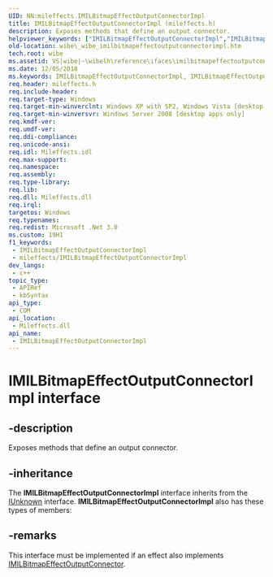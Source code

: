 ```yaml
---
UID: NN:mileffects.IMILBitmapEffectOutputConnectorImpl
title: IMILBitmapEffectOutputConnectorImpl (mileffects.h)
description: Exposes methods that define an output connector.
helpviewer_keywords: ["IMILBitmapEffectOutputConnectorImpl","IMILBitmapEffectOutputConnectorImpl interface [WPF Bitmap Effects]","IMILBitmapEffectOutputConnectorImpl interface [WPF Bitmap Effects]","described","_wibe_imilbitmapeffectoutputconnectorimpl","mileffects/IMILBitmapEffectOutputConnectorImpl","wibe._wibe_imilbitmapeffectoutputconnectorimpl"]
old-location: wibe\_wibe_imilbitmapeffectoutputconnectorimpl.htm
tech.root: wibe
ms.assetid: VS|wibe|~\wibelh\reference\ifaces\imilbitmapeffectoutputconnectorimpl\imilbitmapeffectoutputconnectorimpl.htm
ms.date: 12/05/2018
ms.keywords: IMILBitmapEffectOutputConnectorImpl, IMILBitmapEffectOutputConnectorImpl interface [WPF Bitmap Effects], IMILBitmapEffectOutputConnectorImpl interface [WPF Bitmap Effects],described, _wibe_imilbitmapeffectoutputconnectorimpl, mileffects/IMILBitmapEffectOutputConnectorImpl, wibe._wibe_imilbitmapeffectoutputconnectorimpl
req.header: mileffects.h
req.include-header: 
req.target-type: Windows
req.target-min-winverclnt: Windows XP with SP2, Windows Vista [desktop apps only]
req.target-min-winversvr: Windows Server 2008 [desktop apps only]
req.kmdf-ver: 
req.umdf-ver: 
req.ddi-compliance: 
req.unicode-ansi: 
req.idl: Mileffects.idl
req.max-support: 
req.namespace: 
req.assembly: 
req.type-library: 
req.lib: 
req.dll: Mileffects.dll
req.irql: 
targetos: Windows
req.typenames: 
req.redist: Microsoft .Net 3.0
ms.custom: 19H1
f1_keywords:
 - IMILBitmapEffectOutputConnectorImpl
 - mileffects/IMILBitmapEffectOutputConnectorImpl
dev_langs:
 - c++
topic_type:
 - APIRef
 - kbSyntax
api_type:
 - COM
api_location:
 - Mileffects.dll
api_name:
 - IMILBitmapEffectOutputConnectorImpl
---
```


# IMILBitmapEffectOutputConnectorImpl interface


## -description

Exposes methods that define an output connector.

## -inheritance

The <b>IMILBitmapEffectOutputConnectorImpl</b> interface inherits from the <a href="/windows/desktop/api/unknwn/nn-unknwn-iunknown">IUnknown</a> interface. <b>IMILBitmapEffectOutputConnectorImpl</b> also has these types of members:

## -remarks

This interface must be implemented if an effect also implements <a href="/previous-versions/windows/desktop/api/mileffects/nn-mileffects-imilbitmapeffectoutputconnector">IMILBitmapEffectOutputConnector</a>.
